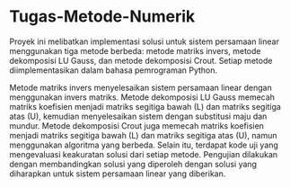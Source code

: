 # Tugas-Metode-Numerik
Proyek ini melibatkan implementasi solusi untuk sistem persamaan linear menggunakan tiga metode berbeda: metode matriks invers, metode dekomposisi LU Gauss, dan metode dekomposisi Crout. Setiap metode diimplementasikan dalam bahasa pemrograman Python.

Metode matriks invers menyelesaikan sistem persamaan linear dengan menggunakan invers matriks. Metode dekomposisi LU Gauss memecah matriks koefisien menjadi matriks segitiga bawah (L) dan matriks segitiga atas (U), kemudian menyelesaikan sistem dengan substitusi maju dan mundur. Metode dekomposisi Crout juga memecah matriks koefisien menjadi matriks segitiga bawah (L) dan matriks segitiga atas (U), namun menggunakan algoritma yang berbeda. Selain itu, terdapat kode uji yang mengevaluasi keakuratan solusi dari setiap metode. Pengujian dilakukan dengan membandingkan solusi yang diperoleh dengan solusi yang diharapkan untuk sistem persamaan linear yang diberikan.
